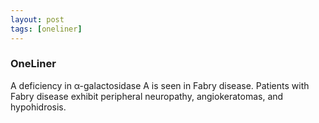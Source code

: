 ```yaml
---
layout: post
tags: [oneliner]
---
```



### OneLiner

A deficiency in α-galactosidase A is seen in Fabry disease. Patients with Fabry disease exhibit peripheral neuropathy, angiokeratomas, and hypohidrosis.
